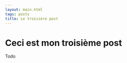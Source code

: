 ```yaml
---
layout: main.html
tags: posts
title: Le troisière post
---
```


# Ceci est mon troisième post

Todo
